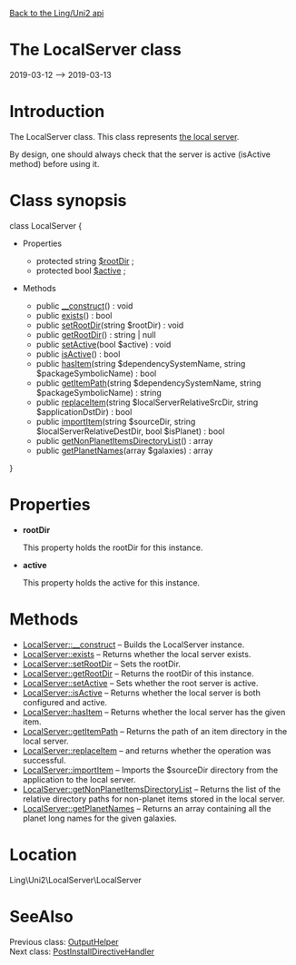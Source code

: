 [Back to the Ling/Uni2 api](https://github.com/lingtalfi/Uni2/blob/master/doc/api/Ling/Uni2.md)



The LocalServer class
================
2019-03-12 --> 2019-03-13






Introduction
============

The LocalServer class.
This class represents [the local server](https://github.com/lingtalfi/Uni2/blob/master/README.md#the-local-server).

By design, one should always check that the server is active (isActive method)
before using it.



Class synopsis
==============


class <span class="pl-k">LocalServer</span>  {

- Properties
    - protected string [$rootDir](#property-rootDir) ;
    - protected bool [$active](#property-active) ;

- Methods
    - public [__construct](https://github.com/lingtalfi/Uni2/blob/master/doc/api/Ling/Uni2/LocalServer/LocalServer/__construct.md)() : void
    - public [exists](https://github.com/lingtalfi/Uni2/blob/master/doc/api/Ling/Uni2/LocalServer/LocalServer/exists.md)() : bool
    - public [setRootDir](https://github.com/lingtalfi/Uni2/blob/master/doc/api/Ling/Uni2/LocalServer/LocalServer/setRootDir.md)(string $rootDir) : void
    - public [getRootDir](https://github.com/lingtalfi/Uni2/blob/master/doc/api/Ling/Uni2/LocalServer/LocalServer/getRootDir.md)() : string | null
    - public [setActive](https://github.com/lingtalfi/Uni2/blob/master/doc/api/Ling/Uni2/LocalServer/LocalServer/setActive.md)(bool $active) : void
    - public [isActive](https://github.com/lingtalfi/Uni2/blob/master/doc/api/Ling/Uni2/LocalServer/LocalServer/isActive.md)() : bool
    - public [hasItem](https://github.com/lingtalfi/Uni2/blob/master/doc/api/Ling/Uni2/LocalServer/LocalServer/hasItem.md)(string $dependencySystemName, string $packageSymbolicName) : bool
    - public [getItemPath](https://github.com/lingtalfi/Uni2/blob/master/doc/api/Ling/Uni2/LocalServer/LocalServer/getItemPath.md)(string $dependencySystemName, string $packageSymbolicName) : string
    - public [replaceItem](https://github.com/lingtalfi/Uni2/blob/master/doc/api/Ling/Uni2/LocalServer/LocalServer/replaceItem.md)(string $localServerRelativeSrcDir, string $applicationDstDir) : bool
    - public [importItem](https://github.com/lingtalfi/Uni2/blob/master/doc/api/Ling/Uni2/LocalServer/LocalServer/importItem.md)(string $sourceDir, string $localServerRelativeDestDir, bool $isPlanet) : bool
    - public [getNonPlanetItemsDirectoryList](https://github.com/lingtalfi/Uni2/blob/master/doc/api/Ling/Uni2/LocalServer/LocalServer/getNonPlanetItemsDirectoryList.md)() : array
    - public [getPlanetNames](https://github.com/lingtalfi/Uni2/blob/master/doc/api/Ling/Uni2/LocalServer/LocalServer/getPlanetNames.md)(array $galaxies) : array

}




Properties
=============

- <span id="property-rootDir"><b>rootDir</b></span>

    This property holds the rootDir for this instance.
    
    

- <span id="property-active"><b>active</b></span>

    This property holds the active for this instance.
    
    



Methods
==============

- [LocalServer::__construct](https://github.com/lingtalfi/Uni2/blob/master/doc/api/Ling/Uni2/LocalServer/LocalServer/__construct.md) &ndash; Builds the LocalServer instance.
- [LocalServer::exists](https://github.com/lingtalfi/Uni2/blob/master/doc/api/Ling/Uni2/LocalServer/LocalServer/exists.md) &ndash; Returns whether the local server exists.
- [LocalServer::setRootDir](https://github.com/lingtalfi/Uni2/blob/master/doc/api/Ling/Uni2/LocalServer/LocalServer/setRootDir.md) &ndash; Sets the rootDir.
- [LocalServer::getRootDir](https://github.com/lingtalfi/Uni2/blob/master/doc/api/Ling/Uni2/LocalServer/LocalServer/getRootDir.md) &ndash; Returns the rootDir of this instance.
- [LocalServer::setActive](https://github.com/lingtalfi/Uni2/blob/master/doc/api/Ling/Uni2/LocalServer/LocalServer/setActive.md) &ndash; Sets whether the root server is active.
- [LocalServer::isActive](https://github.com/lingtalfi/Uni2/blob/master/doc/api/Ling/Uni2/LocalServer/LocalServer/isActive.md) &ndash; Returns whether the local server is both configured and active.
- [LocalServer::hasItem](https://github.com/lingtalfi/Uni2/blob/master/doc/api/Ling/Uni2/LocalServer/LocalServer/hasItem.md) &ndash; Returns whether the local server has the given item.
- [LocalServer::getItemPath](https://github.com/lingtalfi/Uni2/blob/master/doc/api/Ling/Uni2/LocalServer/LocalServer/getItemPath.md) &ndash; Returns the path of an item directory in the local server.
- [LocalServer::replaceItem](https://github.com/lingtalfi/Uni2/blob/master/doc/api/Ling/Uni2/LocalServer/LocalServer/replaceItem.md) &ndash; and returns whether the operation was successful.
- [LocalServer::importItem](https://github.com/lingtalfi/Uni2/blob/master/doc/api/Ling/Uni2/LocalServer/LocalServer/importItem.md) &ndash; Imports the $sourceDir directory from the application to the local server.
- [LocalServer::getNonPlanetItemsDirectoryList](https://github.com/lingtalfi/Uni2/blob/master/doc/api/Ling/Uni2/LocalServer/LocalServer/getNonPlanetItemsDirectoryList.md) &ndash; Returns the list of the relative directory paths for non-planet items stored in the local server.
- [LocalServer::getPlanetNames](https://github.com/lingtalfi/Uni2/blob/master/doc/api/Ling/Uni2/LocalServer/LocalServer/getPlanetNames.md) &ndash; Returns an array containing all the planet long names for the given galaxies.





Location
=============
Ling\Uni2\LocalServer\LocalServer


SeeAlso
==============
Previous class: [OutputHelper](https://github.com/lingtalfi/Uni2/blob/master/doc/api/Ling/Uni2/Helper/OutputHelper.md)<br>Next class: [PostInstallDirectiveHandler](https://github.com/lingtalfi/Uni2/blob/master/doc/api/Ling/Uni2/PostInstall/DirectiveHandler/PostInstallDirectiveHandler.md)<br>
